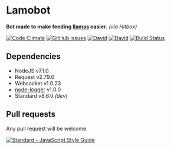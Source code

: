 # Lamobot
__Bot made to make feeding [llamas](https://lamy.cos.ovh) easier.__ *(via Hitbox)*

[![Code Climate](https://img.shields.io/codeclimate/github/Py64/node-lamobot.svg)]()
[![GitHub issues](https://img.shields.io/github/issues/Py64/node-lamobot.svg)](https://github.com/Py64/node-lamobot/issues)
[![David](https://img.shields.io/david/Py64/node-lamobot.svg)](https://david-dm.org/Py64/node-lamobot)
[![David](https://img.shields.io/david/dev/Py64/node-lamobot.svg)](https://david-dm.org/Py64/node-lamobot)
[![Build Status](https://travis-ci.org/Py64/node-lamobot.svg?branch=master)](https://travis-ci.org/Py64/node-lamobot)

## Dependencies
* NodeJS v7.1.0
* Request v2.79.0
* Websocket v1.0.23
* [node-logger](https://github.com/Py64/node-logger.git) v1.0.0
* Standard v8.6.0 *(dev)*

## Pull requests
Any pull request will be welcome.

[![Standard - JavaScript Style Guide](https://cdn.rawgit.com/feross/standard/master/badge.svg)](https://github.com/feross/standard)